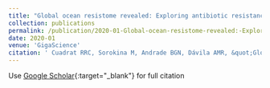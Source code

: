 ```yaml
---
title: "Global ocean resistome revealed: Exploring antibiotic resistance gene abundance and distribution in TARA Oceans samples."
collection: publications
permalink: /publication/2020-01-Global-ocean-resistome-revealed:-Exploring-antibiotic-resistance-gene-abundance-and-distribution-in-TARA-Oceans-samples.
date: 2020-01
venue: 'GigaScience'
citation: ' Cuadrat RRC, Sorokina M, Andrade BGN, Dávila AMR, &quot;Global ocean resistome revealed: Exploring antibiotic resistance gene abundance and distribution in TARA Oceans samples.&quot; GigaScience, 2020.'
---
```

Use [Google Scholar](https://scholar.google.com/scholar?hl=pt-BR&as_sdt=0%2C5&q=Global+ocean+resistome+revealed%3A+Exploring+antibiotic+resistance+gene+abundance+and+distribution+in+TARA+Oceans+samples&btnG=){:target="_blank"} for full citation 
